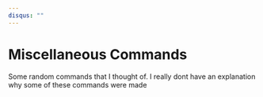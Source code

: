 ```yaml
---
disqus: ""
---
```


# Miscellaneous Commands

Some random commands that I thought of. I really dont have an explanation why some of these commands were made